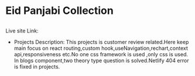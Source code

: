 # Eid Panjabi Collection

 

## 
Live site Link: 

* Projects Description:
This projects is customer review related.Here keep main focus on react routing,custom hook,useNavigation,rechart,context api,responsiveness etc.No one css framework is used ,only  css is used. In blogs component,two theory type question is solved.Netlify 404 error is fixed in projects.

 

 